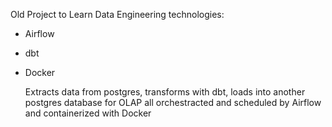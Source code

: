 Old Project to Learn Data Engineering technologies:
- Airflow
- dbt
- Docker

  Extracts data from postgres, transforms with dbt, loads into another postgres database for OLAP
  all orchestracted and scheduled by Airflow and containerized with Docker
